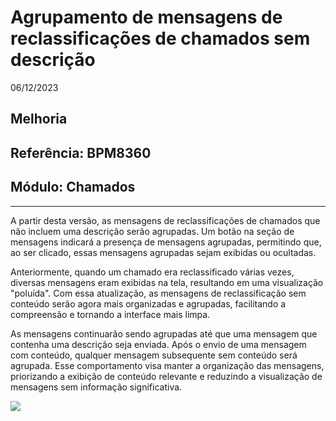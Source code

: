 # Agrupamento de mensagens de reclassificações de chamados sem descrição
06/12/2023
## Melhoria
## Referência: BPM8360
## Módulo: Chamados
***

A partir desta versão, as mensagens de reclassificações de chamados que não incluem uma descrição serão agrupadas. Um botão na seção de mensagens indicará a presença de mensagens agrupadas, permitindo que, ao ser clicado, essas mensagens agrupadas sejam exibidas ou ocultadas.

Anteriormente, quando um chamado era reclassificado várias vezes, diversas mensagens eram exibidas na tela, resultando em uma visualização "poluída". Com essa atualização, as mensagens de reclassificação sem conteúdo serão agora mais organizadas e agrupadas, facilitando a compreensão e tornando a interface mais limpa.

As mensagens continuarão sendo agrupadas até que uma mensagem que contenha uma descrição seja enviada. Após o envio de uma mensagem com conteúdo, qualquer mensagem subsequente sem conteúdo será agrupada. Esse comportamento visa manter a organização das mensagens, priorizando a exibição de conteúdo relevante e reduzindo a visualização de mensagens sem informação significativa.

![]([PATH_IMG]/BPM8360_mensagens_agrupadas.png)
